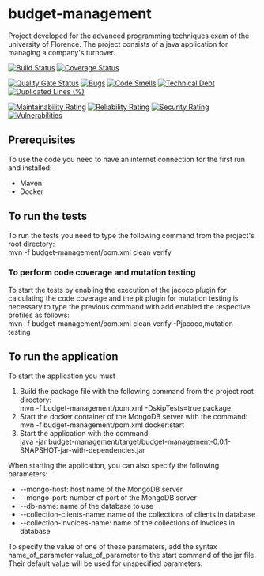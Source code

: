 # budget-management
Project developed for the advanced programming techniques exam of the university of Florence. The project consists of a java application for managing a company's turnover.

<p>
  
  <a>[![Build Status](https://travis-ci.com/AlessandroArezzo/budget-management.svg?branch=master)](https://travis-ci.com/AlessandroArezzo/budget-management)</a>
  <a>[![Coverage Status](https://coveralls.io/repos/github/AlessandroArezzo/budget-management/badge.svg?branch=master)](https://coveralls.io/github/AlessandroArezzo/budget-management?branch=master)</a>
</p>

<p>
  
  <a>[![Quality Gate Status](https://sonarcloud.io/api/project_badges/measure?project=com%3Abudget-management&metric=alert_status)](https://sonarcloud.io/dashboard?id=com%3Abudget-management)</a>
  <a>[![Bugs](https://sonarcloud.io/api/project_badges/measure?project=com%3Abudget-management&metric=bugs)](https://sonarcloud.io/dashboard?id=com%3Abudget-management)</a>
  <a>[![Code Smells](https://sonarcloud.io/api/project_badges/measure?project=com%3Abudget-management&metric=code_smells)](https://sonarcloud.io/dashboard?id=com%3Abudget-management)</a>
  <a>[![Technical Debt](https://sonarcloud.io/api/project_badges/measure?project=com%3Abudget-management&metric=sqale_index)](https://sonarcloud.io/dashboard?id=com%3Abudget-management)</a>
  <a>[![Duplicated Lines (%)](https://sonarcloud.io/api/project_badges/measure?project=com%3Abudget-management&metric=duplicated_lines_density)](https://sonarcloud.io/dashboard?id=com%3Abudget-management)</a>
</p>

<p>
  
  <a>[![Maintainability Rating](https://sonarcloud.io/api/project_badges/measure?project=com%3Abudget-management&metric=sqale_rating)](https://sonarcloud.io/dashboard?id=com%3Abudget-management)</a>
  <a>[![Reliability Rating](https://sonarcloud.io/api/project_badges/measure?project=com%3Abudget-management&metric=reliability_rating)](https://sonarcloud.io/dashboard?id=com%3Abudget-management)</a>
  <a>[![Security Rating](https://sonarcloud.io/api/project_badges/measure?project=com%3Abudget-management&metric=security_rating)](https://sonarcloud.io/dashboard?id=com%3Abudget-management)</a>
  <a>[![Vulnerabilities](https://sonarcloud.io/api/project_badges/measure?project=com%3Abudget-management&metric=vulnerabilities)](https://sonarcloud.io/dashboard?id=com%3Abudget-management)</a>
</p>

<h2>Prerequisites</h2>
To use the code you need to have an internet connection for the first run and installed:
<ul>
<li>Maven</li>
<li>Docker</li>
</ul>

<h2>To run the tests</h2>
To run the tests you need to type the following command from the project's root directory:<br>
mvn -f budget-management/pom.xml clean verify
<h3>To perform code coverage and mutation testing</h3>
To start the tests by enabling the execution of the jacoco plugin for calculating the code coverage and the pit plugin for mutation testing is necessary to type the previous command with add enabled the respective profiles as follows:<br>
mvn -f budget-management/pom.xml clean verify -Pjacoco,mutation-testing

<h2>To run the application</h2>
To start the application you must
<ol>
<li>Build the package file with the following command from the project root directory:<br>
  mvn -f budget-management/pom.xml -DskipTests=true package </li>
<li>Start the docker container of the MongoDB server with the command:<br>
  mvn -f budget-management/pom.xml docker:start</li>
  <li>Start the application with the command:<br> 
    java -jar budget-management/target/budget-management-0.0.1-SNAPSHOT-jar-with-dependencies.jar </li>
</ol>
When starting the application, you can also specify the following parameters:<br>
<ul>
  <li>--mongo-host: host name of the MongoDB server</li>  
  <li>--mongo-port: number of port of the MongoDB server</li> 
  <li>--db-name: name of the database to use</li> 
  <li>--collection-clients-name: name of the collections of clients in database</li>
  <li>--collection-invoices-name: name of the collections of invoices in database</li> 
</ul>
To specify the value of one of these parameters, add the syntax name_of_parameter value_of_parameter to the start command of the jar file.
Their default value will be used for unspecified parameters.
